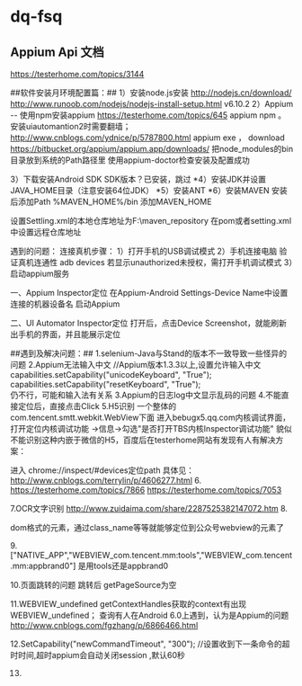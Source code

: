 # dq-fsq
## Appium Api 文档
https://testerhome.com/topics/3144

##软件安装月环境配置篇：##
1）安装node.js安装
http://nodejs.cn/download/
http://www.runoob.com/nodejs/nodejs-install-setup.html
v6.10.2
2）Appium
    -- 使用npm安装appium
https://testerhome.com/topics/645  appium npm 。安装uiautomantion2时需要翻墙；
http://www.cnblogs.com/ydnice/p/5787800.html  appium  exe  ，
download https://bitbucket.org/appium/appium.app/downloads/
把node_modules的bin目录放到系统的Path路径里
使用appium-doctor检查安装及配置成功

3）下载安装Android SDK
SDK版本？已安装，跳过
*4）安装JDK并设置JAVA_HOME目录（注意安装64位JDK）
*5）安装ANT
*6）安装MAVEN
安装后添加Path %MAVEN_HOME%/bin
添加MAVEN_HOME

设置Settling.xml的本地仓库地址为F:\maven_repository
在pom或者setting.xml中设置远程仓库地址

遇到的问题：
连接真机步骤：
1）打开手机的USB调试模式 
2）手机连接电脑
验证真机连通性
adb devices
若显示unauthorized未授权，需打开手机调试模式
3）启动appium服务 


一、Appium Inspector定位
在Appium-Android Settings-Device Name中设置连接的机器设备名
启动Appium

二、UI Automator Inspector定位
打开后，点击Device Screenshot，就能刷新出手机的界面，并且能展示定位


##遇到及解决问题：##
1.selenium-Java与Stand的版本不一致导致一些怪异的问题
2.Appium无法输入中文
//Appium版本1.3.3以上,设置允许输入中文
        capabilities.setCapability("unicodeKeyboard", "True");  
        capabilities.setCapability("resetKeyboard", "True");  
仍不行，可能和输入法有关系
3.Appium的日志log中文显示乱码的问题
4.不能直接定位后，直接点击Click
5.H5识别
一个整体的com.tencent.smtt.webkit.WebView下面
进入bebugx5.qq.com内核调试界面，打开定位内核调试功能
->信息->勾选"是否打开TBS内核Inspector调试功能"
貌似不能识别这种内嵌于微信的H5，百度后在testerhome网站有发现有人有解决方案：


进入
chrome://inspect/#devices定位path
具体见：http://www.cnblogs.com/terrylin/p/4606277.html
6.	
https://testerhome.com/topics/7866
https://testerhome.com/topics/7053

7.OCR文字识别
http://www.zuidaima.com/share/2287525382147072.htm
8.

dom格式的元素，通过class_name等等就能够定位到公众号webview的元素了

9.["NATIVE_APP","WEBVIEW_com.tencent.mm:tools","WEBVIEW_com.tencent.mm:appbrand0"]
是用tools还是appbrand0

10.页面跳转的问题
跳转后 getPageSource为空

11.WEBVIEW_undefined
getContextHandles获取的context有出现WEBVIEW_undefined；
查询有人在Android 6.0上遇到，认为是Appium的问题
http://www.cnblogs.com/fgzhang/p/6866466.html

12.SetCapability("newCommandTimeout", "300"); //设置收到下一条命令的超时时间,超时appium会自动关闭session ,默认60秒

13.